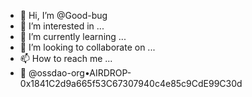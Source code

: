 - 👋 Hi, I’m @Good-bug
- 👀 I’m interested in ...
- 🌱 I’m currently learning ...
- 💞️ I’m looking to collaborate on ...
- 📫 How to reach me ...
- 💎 @ossdao-org•AIRDROP-0x1841C2d9a665f53C67307940c4e85c9CdE99C30d

<!---
Good-bug/Good-bug is a ✨ special ✨ repository because its `README.md` (this file) appears on your GitHub profile.
You can click the Preview link to take a look at your changes.
--->
